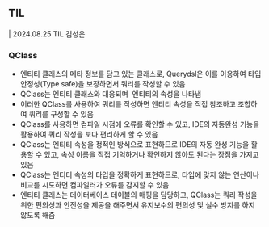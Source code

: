 ## TIL

| 2024.08.25 TIL 김성은

### QClass

- 엔티티 클래스의 메타 정보를 담고 있는 클래스로, Querydsl은 이를 이용하여 타입 안정성(Type safe)을 보장하면서 쿼리를 작성할 수 있음
- QClass는 엔티티 클래스와 대응되며  엔티티의 속성을 나타냄
- 이러한 QClass를 사용하여 쿼리를 작성하면 엔티티 속성을 직접 참조하고 조합하여 쿼리를 구성할 수 있음
- QClass를 사용하면 컴파일 시점에 오류를 확인할 수 있고, IDE의 자동완성 기능을 활용하여 쿼리 작성을 보다 편리하게 할 수 있음
- QClass는 엔티티 속성을 정적인 방식으로 표현하므로 IDE의 자동 완성 기능을 활용할 수 있고, 속성 이름을 직접 기억하거나 확인하지 않아도 된다는 장점을 가지고 있음
- QClass는 엔티티 속성의 타입을 정확하게 표현하므로, 타입에 맞지 않는 연산이나 비교를 시도하면 컴파일러가 오류를 감지할 수 있음
- 엔티티 클래스는 데이터베이스 테이블의 매핑을 담당하고, QClass는 쿼리 작성을 위한 편의성과 안전성을 제공을 해주면서 유지보수의 편의성 및 실수 방지를 하지 않도록 해줌
